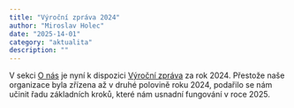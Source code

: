 ```yaml
---
title: "Výroční zpráva 2024"
author: "Miroslav Holec"
date: "2025-14-01"
category: "aktualita"
description: ""
---
```


V sekci [O nás](https://adnpasociace.cz/o-nas) je nyní k dispozici [Výroční zpráva](https://adnpasociace.cz/doc/2025-01-01-vyrocni-zprava.pdf) za rok 2024. Přestože naše organizace byla zřízena až v druhé polovině roku 2024, podařilo se nám učinit řadu základních kroků, které nám usnadní fungování v roce 2025.
